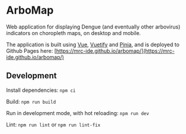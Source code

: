 # ArboMap

Web application for displaying Dengue (and eventually other arbovirus) indicators on choropleth maps, on desktop and mobile. 

The application is built using [Vue](https://vuejs.org/), [Vuetify](https://vuetifyjs.com/) and [Pinia](https://pinia.vuejs.org/), and is deployed to Github Pages here: [https://mrc-ide.github.io/arbomap/](https://mrc-ide.github.io/arbomap/)


## Development

Install dependencies: `npm ci`

Build: `npm run build`

Run in development mode, with hot reloading: `npm run dev`

Lint: `npm run lint` or `npm run lint-fix`